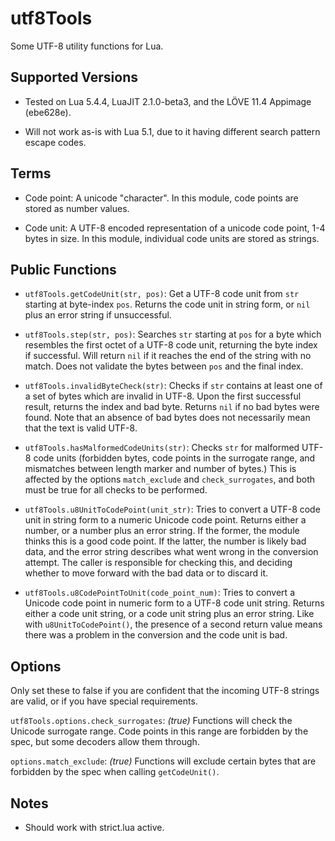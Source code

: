 # utf8Tools

Some UTF-8 utility functions for Lua.


## Supported Versions

* Tested on Lua 5.4.4, LuaJIT 2.1.0-beta3, and the LÖVE 11.4 Appimage (ebe628e).

* Will not work as-is with Lua 5.1, due to it having different search pattern escape codes.


## Terms

* Code point: A unicode "character". In this module, code points are stored as number values.

* Code unit: A UTF-8 encoded representation of a unicode code point, 1-4 bytes in size. In this module, individual code units are stored as strings.


## Public Functions

* `utf8Tools.getCodeUnit(str, pos)`: Get a UTF-8 code unit from `str` starting at byte-index `pos`. Returns the code unit in string form, or `nil` plus an error string if unsuccessful.

* `utf8Tools.step(str, pos)`: Searches `str` starting at `pos` for a byte which resembles the first octet of a UTF-8 code unit, returning the byte index if successful. Will return `nil` if it reaches the end of the string with no match. Does not validate the bytes between `pos` and the final index.

* `utf8Tools.invalidByteCheck(str)`: Checks if `str` contains at least one of a set of bytes which are invalid in UTF-8. Upon the first successful result, returns the index and bad byte. Returns `nil` if no bad bytes were found. Note that an absence of bad bytes does not necessarily mean that the text is valid UTF-8.

* `utf8Tools.hasMalformedCodeUnits(str)`: Checks `str` for malformed UTF-8 code units (forbidden bytes, code points in the surrogate range, and mismatches between length marker and number of bytes.) This is affected by the options `match_exclude` and `check_surrogates`, and both must be true for all checks to be performed.

* `utf8Tools.u8UnitToCodePoint(unit_str)`: Tries to convert a UTF-8 code unit in string form to a numeric Unicode code point. Returns either a number, or a number plus an error string. If the former, the module thinks this is a good code point. If the latter, the number is likely bad data, and the error string describes what went wrong in the conversion attempt. The caller is responsible for checking this, and deciding whether to move forward with the bad data or to discard it.

* `utf8Tools.u8CodePointToUnit(code_point_num)`: Tries to convert a Unicode code point in numeric form to a UTF-8 code unit string. Returns either a code unit string, or a code unit string plus an error string. Like with `u8UnitToCodePoint()`, the presence of a second return value means there was a problem in the conversion and the code unit is bad.


## Options

Only set these to false if you are confident that the incoming UTF-8 strings are valid, or if you have special requirements.

`utf8Tools.options.check_surrogates`: *(true)* Functions will check the Unicode surrogate range. Code points in this range are forbidden by the spec, but some decoders allow them through.

`options.match_exclude`: *(true)* Functions will exclude certain bytes that are forbidden by the spec when calling `getCodeUnit()`.


## Notes

* Should work with strict.lua active.


